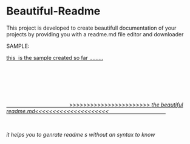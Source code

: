 # Beautiful-Readme
This project is developed to create beautifull documentation of your projects by providing you with a readme.md file editor and downloader


SAMPLE:
<p><u>this &nbsp;is the sample created so far .........</u></p>
<p><br></p>
<p><br></p>
<p><br></p>
<p><u>&nbsp;&nbsp;&nbsp;&nbsp;&nbsp;&nbsp;&nbsp;&nbsp;&nbsp;&nbsp;&nbsp;&nbsp;&nbsp;&nbsp;&nbsp;&nbsp;&nbsp;&nbsp;&nbsp;&nbsp;&nbsp;&nbsp;&nbsp;&nbsp;&nbsp;&nbsp;&nbsp;&nbsp;&nbsp;&nbsp;&nbsp;&nbsp;&nbsp;&nbsp;&nbsp;&nbsp;&nbsp;&nbsp;&nbsp;&nbsp;&nbsp;&nbsp;&gt;&gt;&gt;&gt;&gt;&gt;&gt;&gt;&gt;&gt;&gt;&gt;&gt;&gt;&gt;&gt;&gt;&gt;&gt;&gt;&gt;&gt;&gt; </u><u><em>the beautiful readme.md&lt;&lt;&lt;&lt;&lt;&lt;&lt;&lt;&lt;&lt;&lt;&lt;&lt;&lt;&lt;&lt;&lt;&lt;&lt;&lt;&lt; &nbsp;&nbsp;&nbsp;&nbsp;&nbsp;&nbsp;&nbsp;&nbsp;&nbsp;&nbsp;&nbsp;&nbsp;&nbsp;&nbsp;&nbsp;&nbsp;&nbsp;&nbsp;&nbsp;&nbsp;&nbsp;&nbsp;&nbsp;&nbsp;&nbsp;&nbsp;&nbsp;&nbsp;&nbsp;&nbsp;&nbsp;&nbsp;&nbsp;&nbsp;&nbsp;&nbsp;&nbsp;</em></u></p>
<p><br></p>
<p><em>it helps you to genrate readme s without an syntax to know</em></p>
